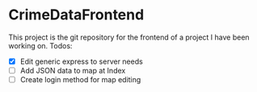 # CrimeDataFrontend

This project is the git repository for the frontend of a project I have been working on. Todos:

- [x] Edit generic express to server needs
- [ ] Add JSON data to map at Index
- [ ] Create login method for map editing